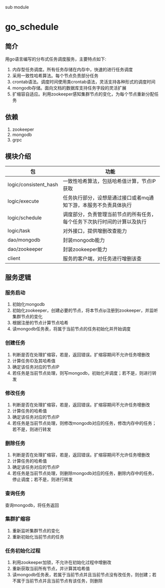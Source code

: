 sub module
# go_schedule
## 简介
用go语言编写的分布式任务调度服务，主要特点如下:
1. 内存型任务调度。所有任务存储在内存中，快速的进行任务调度
2. 采用一致性哈希算法。每个节点负责部分任务
3. crontab语法。调度时间使用类crontab语法，灵活支持各种形式的调度时间
4. mongodb存储。面向文档的数据库支持任务字段的灵活扩展
5. 扩缩容自适应。利用zookeeper感知集群节点的变化，为每个节点重新分配任务

## 依赖
1. zookeeper
2. mongodb
3. grpc

## 模块介绍
 包 | 功能 
 --- | --- 
 logic/consistent_hash | 一致性哈希算法，包括哈希值计算，节点IP获取
 logic/execute | 任务执行部分，设想是通过接口或者mq通知下游，本服务不负责具体执行
 logic/schedule | 调度部分，负责管理当前节点的所有任务，每个任务下次执行时间的计算以及执行
 logic/task | 对外接口，提供增删改查能力
 dao/mongodb | 封装mongodb能力
 dao/zookeeper | 封装zookeeper能力
 client | 服务的客户端，对任务进行增删该查

 ## 服务逻辑
 ### 服务启动
1. 初始化mongodb
2. 初始化zookeeper，创建必要的节点，将本节点ip注册到zookeeper，并监听集群节点的变化
3. 根据注册的节点计算节点哈希
4. 读mongodb任务表，将属于当前节点的任务初始化并开始调度
 ### 创建任务
1. 判断是否在处理扩缩容，若是，返回错误。扩缩容期间不允许任务增删改
2. 计算任务ID及其哈希值
3. 确定该任务对应的节点IP
4. 若任务是当前节点处理，则写mongodb，初始化并调度；若不是，则进行转发
 ### 修改任务
1. 判断是否在处理扩缩容，若是，返回错误。扩缩容期间不允许任务增删改
2. 计算任务的哈希值
3. 确定该任务对应的节点IP
4. 若任务是当前节点处理，则修改mongodb对应的任务，修改内存中的任务；若不是，则进行转发
 ### 删除任务
1. 判断是否在处理扩缩容，若是，返回错误。扩缩容期间不允许任务增删改
2. 计算任务的哈希值
3. 确定该任务对应的节点IP
4. 若任务是当前节点处理，则删除mongodb对应的任务，删除内存中的任务，停止调度；若不是，则进行转发
 ### 查询任务
查询mongodb，将任务返回
 ### 集群扩缩容
 1. 重新监听集群节点的变化
 2. 重新初始化当前节点的任务
 ### 任务初始化过程
 1. 利用zookeeper加锁，不允许在初始化过程中增删改
 2. 重新获取当前所有节点，并计算其哈希值
 3. 读mongodb任务表，若属于当前节点并且当前节点没有改任务，则创建；若不属于当前节点并且当前节点有该任务，则删除
